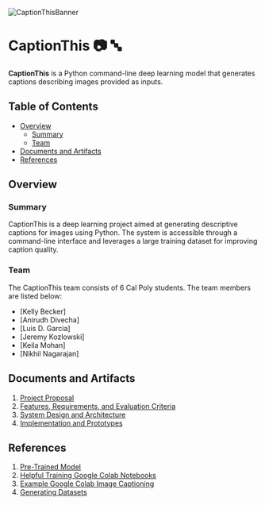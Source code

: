 ![CaptionThisBanner](https://github.com/Jkozmo10/CaptionThis/assets/87344382/12ff49b1-a849-4725-bd6d-dad13dbb2477)
# CaptionThis 📷 🔤

**CaptionThis** is a Python command-line deep learning model that generates captions describing images provided as inputs.

## Table of Contents

- [Overview](#overview)
  - [Summary](#summary)
  - [Team](#team)
- [Documents and Artifacts](#documents-and-artifacts)
- [References](#references)

## Overview

### Summary

CaptionThis is a deep learning project aimed at generating descriptive captions for images using Python. The system is accessible through a command-line interface and leverages a large training dataset for improving caption quality.

### Team

The CaptionThis team consists of 6 Cal Poly students. The team members are 
listed below:

- [Kelly Becker]
- [Anirudh Divecha]
- [Luis D. Garcia]
- [Jeremy Kozlowski]
- [Keila Mohan]
- [Nikhil Nagarajan]

## Documents and Artifacts
1. [Project Proposal](https://docs.google.com/document/d/1zY6C1oZQD-xH8PxsW7HxgOw04BbP47yM9s87nwDO5K8/edit?usp=drive_link)
2. [Features, Requirements, and Evaluation Criteria](https://docs.google.com/document/d/1ofBOCf_vS02fTwZD2EXzXBWywHsfNvTdzwL9iSkE48A/edit?usp=drive_link)
3. [System Design and Architecture](https://docs.google.com/document/d/1rq2T96CJmd9xNLXJ0FJWdUbd96fcu4hN5mUcfXDsmYs/edit?usp=drive_link)
4. [Implementation and Prototypes](https://docs.google.com/document/d/1zRcj3RjaOIZ7m6m30ssQxjJk8Yn4bs4dmvsVqAUMf3A/edit?usp=drive_link)

## References

1. [Pre-Trained Model](https://huggingface.co/docs/transformers/training#optimizer-and-learning-rate-scheduler)
2. [Helpful Training Google Colab Notebooks](https://huggingface.co/docs/transformers/notebooks)
3. [Example Google Colab Image Captioning](https://colab.research.google.com/github/huggingface/notebooks/blob/main/examples/image_captioning_blip.ipynb#scrollTo=lTI8wKxgql9i)
4. [Generating Datasets](https://huggingface.co/docs/datasets/image_dataset#generate-the-dataset)
